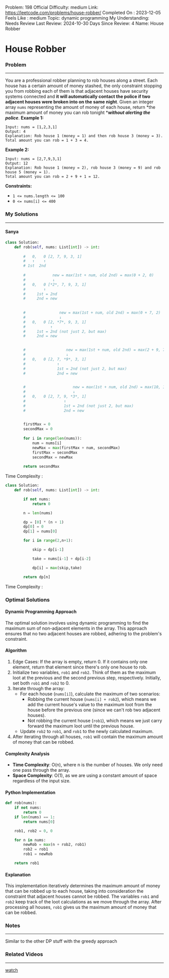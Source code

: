 Problem: 198
Official Difficulty: medium
Link: https://leetcode.com/problems/house-robber/
Completed On : 2023-12-05
Feels Like : medium
Topic: dynamic programming
My Understanding: Needs Review
Last Review: 2024-10-30
Days Since Review: 4
Name: House Robber

# House Robber
### Problem
___
You are a professional robber planning to rob houses along a street. Each 
house has a certain amount of money stashed, the only constraint 
stopping you from robbing each of them is that adjacent houses have 
security systems connected and **it will automatically contact the police if two adjacent houses were broken into on the same night**.
Given an integer array `nums` representing the amount of money of each house, return *the maximum amount of money you can rob tonight ****without alerting the police***.
**Example 1:**
```plain text
Input: nums = [1,2,3,1]
Output: 4
Explanation: Rob house 1 (money = 1) and then rob house 3 (money = 3).
Total amount you can rob = 1 + 3 = 4.
```
**Example 2:**
```plain text
Input: nums = [2,7,9,3,1]
Output: 12
Explanation: Rob house 1 (money = 2), rob house 3 (money = 9) and rob house 5 (money = 1).
Total amount you can rob = 2 + 9 + 1 = 12.
```
**Constraints:**
- `1 <= nums.length <= 100`
- `0 <= nums[i] <= 400`
### My Solutions
___
#### Sanya
```python
class Solution:
    def rob(self, nums: List[int]) -> int:
        
        #   0,   0 [2, 7, 9, 3, 1]
        #   ↑    ↑
        # 1st  2nd
        
        #            new = max(1st + num, old 2nd) = max(0 + 2, 0)
        #            ↓
        #   0,   0 [*2*, 7, 9, 3, 1]
        #        ↑   
        #     1st = 2nd
        #     2nd = new
        
        
        #               new = max(1st + num, old 2nd) = max(0 + 7, 2)
        #               ↓
        #   0,   0 [2, *7*, 9, 3, 1]
        #           ↑   
        #     1st = 2nd (not just 2, but max)  
        #     2nd = new

        
        #                  new = max(1st + num, old 2nd) = max(2 + 9, 7)
        #                  ↓
        #   0,   0 [2, 7, *9*, 3, 1]
        #              ↑   
        #              1st = 2nd (not just 2, but max)  
        #              2nd = new

        
        #                     new = max(1st + num, old 2nd) = max(10, 11)
        #                     ↓
        #   0,   0 [2, 7, 9, *3*, 1]
        #                 ↑   
        #                 1st = 2nd (not just 2, but max)  
        #                 2nd = new 

        
        firstMax = 0
        secondMax = 0
        
        for i in range(len(nums)):
            num = nums[i]
            newMax = max(firstMax + num, secondMax)
            firstMax = secondMax
            secondMax = newMax
            
        return secondMax
```

Time Complexity :
```python
class Solution:
    def rob(self, nums: List[int]) -> int:

        if not nums:
            return 0

        n = len(nums)

        dp = [0] * (n + 1)
        dp[0] = 0
        dp[1] = nums[0]

        for i in range(2,n+1):

            skip = dp[i-1]

            take = nums[i-1] + dp[i-2]

            dp[i] = max(skip,take)

        return dp[n]
```

Time Complexity : 
### Optimal Solutions
#### Dynamic Programming Approach
The optimal solution involves using dynamic programming to find the maximum sum of non-adjacent elements in the array. This approach ensures that no two adjacent houses are robbed, adhering to the problem's constraint.
#### Algorithm
1. Edge Cases: If the array is empty, return 0. If it contains only one element, return that element since there's only one house to rob.
2. Initialize two variables, `rob1` and `rob2`. Think of them as the maximum loot at the previous and the second previous step, respectively. Initially, set both `rob1` and `rob2` to 0.
3. Iterate through the array:
	- For each house (`nums[i]`), calculate the maximum of two scenarios:
		- Robbing the current house (`nums[i] + rob2`), which means we add the current house's value to the maximum loot from the house before the previous one (since we can't rob two adjacent houses).
		- Not robbing the current house (`rob1`), which means we just carry forward the maximum loot until the previous house.
	- Update `rob2` to `rob1`, and `rob1` to the newly calculated maximum.
4. After iterating through all houses, `rob1` will contain the maximum amount of money that can be robbed.
#### Complexity Analysis
- **Time Complexity**: O(n), where n is the number of houses. We only need one pass through the array.
- **Space Complexity**: O(1), as we are using a constant amount of space regardless of the input size.
#### Python Implementation
```python
def rob(nums):
    if not nums:
        return 0
    if len(nums) == 1:
        return nums[0]

    rob1, rob2 = 0, 0

    for n in nums:
        newRob = max(n + rob2, rob1)
        rob2 = rob1
        rob1 = newRob

    return rob1

```
#### Explanation
This implementation iteratively determines the maximum amount of money that can be robbed up to each house, taking into consideration the constraint that adjacent houses cannot be robbed. The variables `rob1` and `rob2` keep track of the loot calculations as we move through the array. After processing all houses, `rob1` gives us the maximum amount of money that can be robbed.
### Notes
___
 Similar to the other DP stuff with the greedy approach 
### Related Videos 
___
[watch](https://www.youtube.com/watch?v=73r3KWiEvyk)
